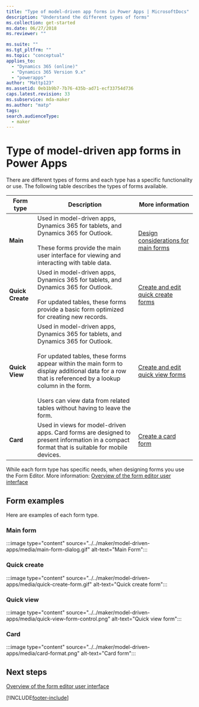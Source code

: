 ```yaml
---
title: "Type of model-driven app forms in Power Apps | MicrosoftDocs"
description: "Understand the different types of forms"
ms.collection: get-started
ms.date: 06/27/2018
ms.reviewer: ""

ms.suite: ""
ms.tgt_pltfrm: ""
ms.topic: "conceptual"
applies_to: 
  - "Dynamics 365 (online)"
  - "Dynamics 365 Version 9.x"
  - "powerapps"
author: "Mattp123"
ms.assetid: 0eb1b9b7-7b76-435b-ad71-ecf33754d736
caps.latest.revision: 33
ms.subservice: mda-maker
ms.author: "matp"
tags: 
search.audienceType: 
  - maker
---
```

# Type of model-driven app forms in Power Apps

 There are different types of forms and each type has a specific functionality or use. The following table describes the types of forms available.  
  
|Form type|Description|More information|  
|---------------|-----------------|-----------------|  
|**Main**|Used in model-driven apps, Dynamics 365 for tablets, and Dynamics 365 for Outlook.<br /><br /> These forms provide the main user interface for viewing and interacting with table data.|[Design considerations for main forms](design-considerations-main-forms.md)|    
|**Quick Create**|Used in model-driven apps, Dynamics 365 for tablets, and Dynamics 365 for Outlook.<br /><br /> For updated tables, these forms provide a basic form optimized for creating new records.|[Create and edit quick create forms](create-edit-quick-create-forms.md) |  
|**Quick View**|Used in model-driven apps, Dynamics 365 for tablets, and Dynamics 365 for Outlook.<br /><br /> For updated tables, these forms appear within the main form to display additional data for a row that is referenced by a lookup column in the form. <br /><br /> Users can view data from related tables without having to leave the form. |[Create and edit quick view forms](create-edit-quick-view-forms.md)|  
|**Card** | Used in views for model-driven apps. Card forms are designed to present information in a compact format that is suitable for mobile devices. | [Create a card form](create-card-forms.md) |

While each form type has specific needs, when designing forms you use the Form Editor. More information: [Overview of the form editor user interface](form-editor-user-interface-legacy.md)

## Form examples

Here are examples of each form type.

### Main form

:::image type="content" source="../../maker/model-driven-apps/media/main-form-dialog.gif" alt-text="Main Form":::

### Quick create

:::image type="content" source="../../maker/model-driven-apps/media/quick-create-form.gif" alt-text="Quick create form":::

### Quick view

:::image type="content" source="../../maker/model-driven-apps/media/quick-view-form-control.png" alt-text="Quick view form":::

### Card

:::image type="content" source="../../maker/model-driven-apps/media/card-format.png" alt-text="Card form":::

## Next steps

[Overview of the form editor user interface](form-editor-user-interface-legacy.md)

[!INCLUDE[footer-include](../../includes/footer-banner.md)]
